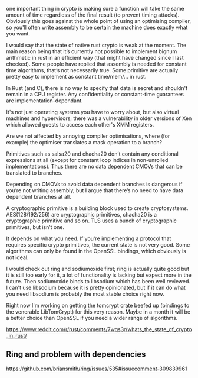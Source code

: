 one important thing in crypto is making sure a function will take the same amount of time regardless of the final result (to prevent timing attacks). Obviously this goes against the whole point of using an optimising compiler, so you'll often write assembly to be certain the machine does exactly what you want.


I would say that the state of native rust crypto is weak at the moment. The main reason being that it’s currently not possible to implement bignum arithmetic in rust in an efficient way (that might have changed since I last checked).
Some people have replied that assembly is needed for constant time algorithms, that’s not necessarily true. Some primitive are actually pretty easy to implement as constant time/mem/... in rust.


In Rust (and C), there is no way to specify that data is secret and shouldn't remain in a CPU register.
Any confidentiality or constant-time guarantees are implementation-dependant.


It's not just operating systems you have to worry about, but also virtual machines and hypervisors; there was a vulnerability in older versions of Xen which allowed guests to access each other's XMM registers.


Are we not affected by annoying compiler optimisations, where (for example) the optimiser translates a mask operation to a branch?

Primitives such as salsa20 and chacha20 don’t contain any conditional expressions at all (except for constant loop indices in non-unrolled implementations). Thus there are no data dependent CMOVs that can be translated to branches.

Depending on CMOVs to avoid data dependent branches is dangerous if you’re not writing assembly, but I argue that there’s no need to have data dependent branches at all.


A cryptographic primitive is a building block used to create cryptosystems. AES(128/192/256) are cryptographic primitives, chacha20 is a cryptographic primitive and so on. TLS uses a bunch of cryptographic primitives, but isn’t one.


It depends on what you need. If you're implementing a protocol that requires specific crypto primitives, the current state is not very good. Some algorithms can only be found in the OpenSSL bindings, which obviously is not ideal.

I would check out ring and sodiumoxide first; ring is actually quite good but it is still too early for it, a lot of functionality is lacking but expect more in the future. Then sodiumoxide binds to libsodium which has been well reviewed. I can't use libsodium because it is pretty opinionated, but if it can do what you need libsodium is probably the most stable choice right now.

Right now I'm working on getting the tomcrypt crate beefed up (bindings to the venerable LibTomCrypt) for this very reason. Maybe in a month it will be a better choice than OpenSSL if you need a wider range of algorithms.

https://www.reddit.com/r/rust/comments/7wqs3r/whats_the_state_of_crypto_in_rust/

## Ring and problem with dependencies

https://github.com/briansmith/ring/issues/535#issuecomment-309839961